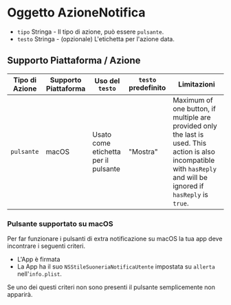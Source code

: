 # Oggetto AzioneNotifica

* `tipo` Stringa - Il tipo di azione, può essere `pulsante`.
* `testo` Stringa - (opzionale) L'etichetta per l'azione data.

## Supporto Piattaforma / Azione

| Tipo di Azione | Supporto Piattaforma | Uso del `testo`                      | `testo` predefinito | Limitazioni                                                                                                                                                          |
| -------------- | -------------------- | ------------------------------------ | ------------------- | -------------------------------------------------------------------------------------------------------------------------------------------------------------------- |
| `pulsante`     | macOS                | Usato come etichetta per il pulsante | "Mostra"            | Maximum of one button, if multiple are provided only the last is used. This action is also incompatible with `hasReply` and will be ignored if `hasReply` is `true`. |

### Pulsante supportato su macOS

Per far funzionare i pulsanti di extra notificazione su macOS la tua app deve incontrare i seguenti criteri.

* L'App è firmata
* La App ha il suo `NSStileSuoneriaNotificaUtente` impostata su `allerta` nell'`info.plist`.

Se uno dei questi criteri non sono presenti il pulsante semplicemente non apparirà.